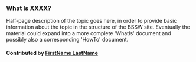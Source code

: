 ### What Is XXXX?

Half-page description of the topic goes here, in order to provide basic information about the topic in the structure of the BSSW site.  Eventually the material could expand into a more complete 'WhatIs' document and possibly also a corresponding 'HowTo' document.

#### Contributed by [FirstName LastName](https://github.com/your-githubID)

<!---
Publish: yes
Categories: category-goes-here
Topics: topic-goes-here
Tags:
Level: 0
Prerequisites: none
Aggregate: none
--->
